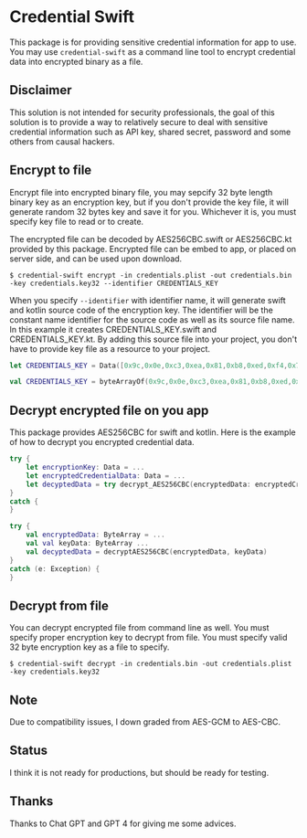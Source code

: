 # Credential Swift

This package is for providing sensitive credential information for app to use.
You may use `credential-swift` as a command line tool to encrypt credential data into encrypted binary as a file.


## Disclaimer 

This solution is not intended for security professionals, the goal of this solution is to provide a way to relatively secure to deal with sensitive credential information such as API key, shared secret, password and some others from causal hackers.

## Encrypt to file

Encrypt file into encrypted binary file, you may sepcify 32 byte length binary key as an encryption key, but if you don't provide the key file, it will generate random 32 bytes key and save it for you.
Whichever it is, you must specify key file to read or to create.
 
The encrypted file can be decoded by AES256CBC.swift or AES256CBC.kt provided by this package.  Encrypted file can be embed to app, or placed on server side, and can be used upon download.

```.console
$ credential-swift encrypt -in credentials.plist -out credentials.bin -key credentials.key32 --identifier CREDENTIALS_KEY
```
When you specify `--identifier` with identifier name, it will generate swift and kotlin source code of the encryption key. The identifier will be the constant name identifier for the source code as well as its source file name. 
In this example it creates CREDENTIALS_KEY.swift and CREDENTIALS_KEY.kt.  By adding this source file into your project, you don't have to provide key file as a resource to your project. 

```CREDENTIALS_KEY.swift
let CREDENTIALS_KEY = Data([0x9c,0x0e,0xc3,0xea,0x81,0xb8,0xed,0xf4,0x72,0x10,0x57,0x75,0x7a,0xec,0xde,0x2a,0xe6,0x9c,0x7a,0x58,0xf4,0x60,0xad,0xab,0xfc,0xda,0x4e,0x18,0x2d,0xaa,0x22,0xff])
```

```CREDENTIALS_KEY.kt
val CREDENTIALS_KEY = byteArrayOf(0x9c,0x0e,0xc3,0xea,0x81,0xb8,0xed,0xf4,0x72,0x10,0x57,0x75,0x7a,0xec,0xde,0x2a,0xe6,0x9c,0x7a,0x58,0xf4,0x60,0xad,0xab,0xfc,0xda,0x4e,0x18,0x2d,0xaa,0x22,0xff)
```

## Decrypt encrypted file on you app


This package provides AES256CBC for swift and kotlin.  Here is the example of how to decrypt you encrypted credential data.

```swift
try {
	let encryptionKey: Data = ...
	let encryptedCredentialData: Data = ...
	let decyptedData = try decrypt_AES256CBC(encryptedData: encryptedCredentialData, keyData: encryptionKey)
}
catch {
}
```

```kt
try {
	val encryptedData: ByteArray = ...
	val val keyData: ByteArray ...
	val decyptedData = decryptAES256CBC(encryptedData, keyData)
}
catch (e: Exception) {
}
```

## Decrypt from file

You can decrypt encrypted file from command line as well.  You must specify proper encryption key to decrypt from file.  You must specify valid 32 byte encryption key as a file to specify. 

```
$ credential-swift decrypt -in credentials.bin -out credentials.plist -key credentials.key32
```


## Note

Due to compatibility issues, I down graded from AES-GCM to AES-CBC.

## Status

I think it is not ready for productions, but should be ready for testing.

## Thanks

Thanks to Chat GPT and GPT 4 for giving me some advices.

